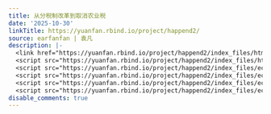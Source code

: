 ```yaml
---
title: 从分税制改革到取消农业税
date: '2025-10-30'
linkTitle: https://yuanfan.rbind.io/project/happend2/
source: earfanfan | 袁凡
description: |-
  <link href="https://yuanfan.rbind.io/project/happend2/index_files/htmltools-fill/fill.css" rel="stylesheet" />
  <script src="https://yuanfan.rbind.io/project/happend2/index_files/htmlwidgets/htmlwidgets.js"></script>
  <script src="https://yuanfan.rbind.io/project/happend2/index_files/echarts4r/echarts-en.min.js"></script>
  <script src="https://yuanfan.rbind.io/project/happend2/index_files/echarts4r/ecStat.min.js"></script>
  <script src="https://yuanfan.rbind.io/project/happend2/index_files/echarts4r/dataTool.min.js"></script>
  <script src="https://yuanfan.rbind.io/project/happend2/index_files/echarts4r- ...
disable_comments: true
---
```

<link href="https://yuanfan.rbind.io/project/happend2/index_files/htmltools-fill/fill.css" rel="stylesheet" />
<script src="https://yuanfan.rbind.io/project/happend2/index_files/htmlwidgets/htmlwidgets.js"></script>
<script src="https://yuanfan.rbind.io/project/happend2/index_files/echarts4r/echarts-en.min.js"></script>
<script src="https://yuanfan.rbind.io/project/happend2/index_files/echarts4r/ecStat.min.js"></script>
<script src="https://yuanfan.rbind.io/project/happend2/index_files/echarts4r/dataTool.min.js"></script>
<script src="https://yuanfan.rbind.io/project/happend2/index_files/echarts4r- ...